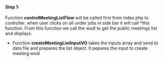 #### Step 1:

Function **controlMeetingListFlow** will be called first from index.php to controller. when user clicks on all under jobs in side bar it will call
*this function. From this function we call the wsdl to get the public meetings list and displays.

- Function **createMeetingListInputVO** takes the inputs array and send to data file and prepares the list object. It pepares the input to create meeting wsdl
